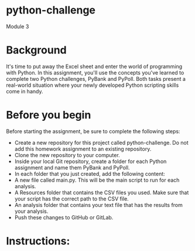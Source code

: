 # python-challenge
Module 3 

# Background
It's time to put away the Excel sheet and enter the world of programming with Python. In this assignment, you'll use the concepts you've learned to complete two Python challenges, PyBank and PyPoll. Both tasks present a real-world situation where your newly developed Python scripting skills come in handy.

# Before you begin
Before starting the assignment, be sure to complete the following steps:
- Create a new repository for this project called python-challenge. Do not add this homework assignment to an existing repository.
- Clone the new repository to your computer.
- Inside your local Git repository, create a folder for each Python assignment and name them PyBank and PyPoll.
- In each folder that you just created, add the following content:
 - A new file called main.py. This will be the main script to run for each analysis.
 - A Resources folder that contains the CSV files you used. Make sure that your script has the correct path to the CSV file.
 - An analysis folder that contains your text file that has the results from your analysis.
- Push these changes to GitHub or GitLab.

# Instructions:

